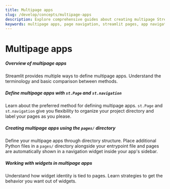 ```yaml
---
title: Multipage apps
slug: /develop/concepts/multipage-apps
description: Explore comprehensive guides about creating multipage Streamlit apps with navigation, page management, URL routing, and best practices for organizing complex apps.
keywords: multipage apps, page navigation, streamlit pages, app navigation, url routing, page management, multi-page applications, app organization, page structure
---
```


# Multipage apps

<TileContainer layout="list">

<RefCard href="/develop/concepts/multipage-apps/overview">

<h5>Overview of multipage apps</h5>

Streamlit provides multiple ways to define multipage apps. Understand the terminology and basic comparison between methods.

</RefCard>

<RefCard href="/develop/concepts/multipage-apps/page-and-navigation">

<h5>Define multipage apps with <code>st.Page</code> and <code>st.navigation</code></h5>

Learn about the preferred method for defining multipage apps. `st.Page` and `st.navigation` give you flexibility to organize your project directory and label your pages as you please.

</RefCard>

<RefCard href="/develop/concepts/multipage-apps/pages-directory">

<h5>Creating multipage apps using the <code>pages/</code> directory</h5>

Define your multipage apps through directory structure. Place additional Python files in a `pages/` directory alongside your entrypoint file and pages are automatically shown in a navigation widget inside your app's sidebar.

</RefCard>

<RefCard href="/develop/concepts/multipage-apps/widgets">

<h5>Working with widgets in multipage apps</h5>

Understand how widget identity is tied to pages. Learn strategies to get the behavior you want out of widgets.

</RefCard>

</TileContainer>
